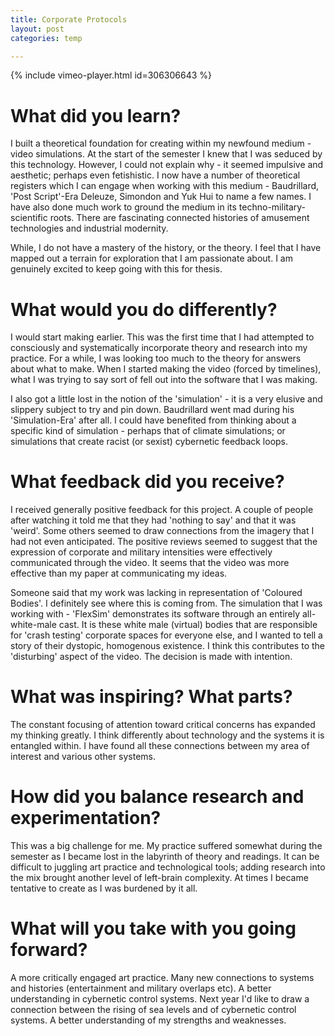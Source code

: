 ```yaml
---
title: Corporate Protocols
layout: post
categories: temp

---
```

{% include vimeo-player.html id=306306643 %}

# What did you learn?

I built a theoretical foundation for creating within my newfound medium - video simulations.  At the start of the semester I knew that I was seduced by this technology.  However, I could not explain why - it seemed impulsive and aesthetic; perhaps even fetishistic. I now have a number of theoretical registers which I can engage when working with this medium - Baudrillard, 'Post Script'-Era Deleuze, Simondon and Yuk Hui to name a few names. I have also done much work to ground the medium in its techno-military-scientific roots. There are fascinating connected histories of amusement technologies and industrial modernity.

While, I do not have a mastery of the history, or the theory. I feel that I have mapped out a terrain for exploration that I am passionate about. I am genuinely excited to keep going with this for thesis.


# What would you do differently?

I would start making earlier. This was the first time that I had attempted to consciously and systematically incorporate theory and research into my practice. For a while, I was looking too much to the theory for answers about what to make.  When I started making the video (forced by timelines), what I was trying to say sort of fell out into the software that I was making.  

I also got a little lost in the notion of the 'simulation' - it is a very elusive and slippery subject to try and pin down. Baudrillard went mad during his 'Simulation-Era' after all. I could have benefited from thinking about a specific kind of simulation - perhaps that of climate simulations; or simulations that create racist (or sexist) cybernetic feedback loops.

# What feedback did you receive?
I received generally positive feedback for this project. A couple of people after watching it told me that they had 'nothing to say' and that it was 'weird'. Some others seemed to draw connections from the imagery that I had not even anticipated. The positive reviews seemed to suggest that the expression of corporate and military intensities were effectively communicated through the video. It seems that the video was more effective than my paper at communicating my ideas.

Someone said that my work was lacking in representation of 'Coloured Bodies'. I definitely see where this is coming from. The simulation that I was working with - 'FlexSim' demonstrates its software through an entirely all-white-male cast. It is these white male (virtual) bodies that are responsible for 'crash testing' corporate spaces for everyone else, and I wanted to tell a story of their dystopic, homogenous existence. I think this contributes to the 'disturbing' aspect of the video. The decision is made with intention.

# What was inspiring? What parts?

The constant focusing of attention toward critical concerns has expanded my thinking greatly. I think differently about technology and the systems it is entangled within. I have found all these connections between my area of interest and various other systems.

# How did you balance research and experimentation?

This was a big challenge for me. My practice suffered somewhat during the semester as I became lost in the labyrinth of theory and readings. It can be difficult to juggling art practice and technological tools; adding research into the mix brought another level of left-brain complexity. At times I became tentative to create as I was burdened by it all.

# What will you take with you going forward?

A more critically engaged art practice. Many new connections to systems and histories (entertainment and military overlaps etc).  A better understanding in cybernetic control systems. Next year I'd like to draw a connection between the rising of sea levels and of cybernetic control systems.  A better understanding of my strengths and weaknesses.
